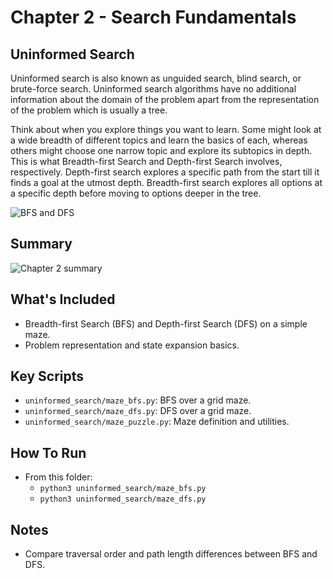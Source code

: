 # Chapter 2 - Search Fundamentals
## Uninformed Search
Uninformed search is also known as unguided search, blind search, or brute-force search. Uninformed search algorithms have no additional information about the domain of the problem apart from the representation of the problem which is usually a tree.

Think about when you explore things you want to learn. Some might look at a wide breadth of different topics and learn the basics of each, whereas others might choose one narrow topic and explore its subtopics in depth. This is what Breadth-first Search and Depth-first Search involves, respectively. Depth-first search explores a specific path from the start till it finds a goal at the utmost depth. Breadth-first search explores all options at a specific depth before moving to options deeper in the tree.

![BFS and DFS](readme_assets/Bfs-Dfs-Combined.png)

## Summary
![Chapter 2 summary](readme_assets/Ch2-Summary.png)

## What's Included
- Breadth-first Search (BFS) and Depth-first Search (DFS) on a simple maze.
- Problem representation and state expansion basics.

## Key Scripts
- `uninformed_search/maze_bfs.py`: BFS over a grid maze.
- `uninformed_search/maze_dfs.py`: DFS over a grid maze.
- `uninformed_search/maze_puzzle.py`: Maze definition and utilities.

## How To Run
- From this folder:
  - `python3 uninformed_search/maze_bfs.py`
  - `python3 uninformed_search/maze_dfs.py`

## Notes
- Compare traversal order and path length differences between BFS and DFS.
